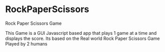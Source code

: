 # RockPaperScissors
Rock Paper Scissors Game

This Game is a GUI Javascript based app that plays 1 game at a time and displays the score. 
Its based on the Real world Rock Paper Scissors Game Played by 2 humans
